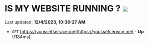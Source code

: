 # IS MY WEBSITE RUNNING ? [![](https://img.shields.io/static/v1?label=Sponsor&message=%E2%9D%A4&logo=GitHub&color=%23fe8e86)](https://github.com/sponsors/<username>)

Last updated: **12/4/2023, 10:30:27 AM**

- `GET` [https://youssefservice.me](https://youssefservice.me) - **Up** (1184ms)

